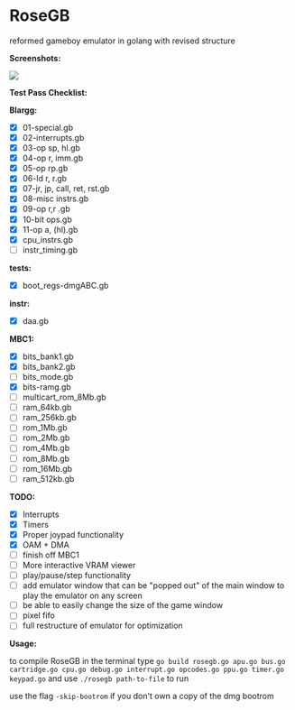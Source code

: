 # RoseGB
reformed gameboy emulator in golang with revised structure

**Screenshots:**

![](https://github.com/strayacode/RoseGB/blob/master/screenshots/pic1.png)

**Test Pass Checklist:**

**Blargg:**
- [x] 01-special.gb
- [x] 02-interrupts.gb
- [x] 03-op sp, hl.gb
- [x] 04-op r, imm.gb
- [x] 05-op rp.gb
- [x] 06-ld r, r.gb
- [x] 07-jr, jp, call, ret, rst.gb
- [x] 08-misc instrs.gb
- [x] 09-op r,r .gb
- [x] 10-bit ops.gb
- [x] 11-op a, (hl).gb
- [x] cpu_instrs.gb
- [ ] instr_timing.gb

**tests:**
- [x] boot_regs-dmgABC.gb

**instr:**
- [x] daa.gb

**MBC1:**
- [x] bits_bank1.gb
- [x] bits_bank2.gb
- [ ] bits_mode.gb
- [x] bits-ramg.gb
- [ ] multicart_rom_8Mb.gb
- [ ] ram_64kb.gb
- [ ] ram_256kb.gb
- [ ] rom_1Mb.gb
- [ ] rom_2Mb.gb
- [ ] rom_4Mb.gb
- [ ] rom_8Mb.gb
- [ ] rom_16Mb.gb
- [ ] ram_512kb.gb

**TODO:**
- [x] Interrupts
- [x] Timers
- [x] Proper joypad functionality
- [x] OAM + DMA
- [ ] finish off MBC1
- [ ] More interactive VRAM viewer
- [ ] play/pause/step functionality
- [ ] add emulator window that can be "popped out" of the main window to play the emulator on any screen
- [ ] be able to easily change the size of the game window
- [ ] pixel fifo
- [ ] full restructure of emulator for optimization

**Usage:**

to compile RoseGB in the terminal type ```go build rosegb.go apu.go bus.go cartridge.go cpu.go debug.go interrupt.go opcodes.go ppu.go timer.go keypad.go``` and use ```./rosegb path-to-file``` to run

use the flag ```-skip-bootrom``` if you don't own a copy of the dmg bootrom
